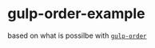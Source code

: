 # gulp-order-example

based on what is possilbe with [`gulp-order`](https://github.com/sirlantis/gulp-order#usage)